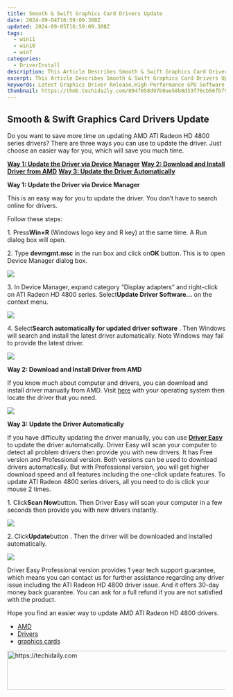 ```yaml
---
title: Smooth & Swift Graphics Card Drivers Update
date: 2024-09-04T16:59:09.308Z
updated: 2024-09-05T16:59:09.308Z
tags:
  - win11
  - win10
  - win7
categories:
  - DriverInstall
description: This Article Describes Smooth & Swift Graphics Card Drivers Update
excerpt: This Article Describes Smooth & Swift Graphics Card Drivers Update
keywords: Latest Graphics Driver Release,High-Performance GPU Software Updates,Optimized Graphics Driver,Graphics Card Drivers Update Guide,Faster Graphics Driver Installation,Graphics Drivers Smoothness Improvement,Swift Graphics Drives Update Tutorial
thumbnail: https://thmb.techidaily.com/894f058d97b0ae58b0d33f76cb56fbf958c597ef2e3803e9c39a34ad0c70622d.jpg
---
```


## Smooth & Swift Graphics Card Drivers Update

Do you want to save more time on updating AMD ATI Radeon HD 4800 series drivers? There are three ways you can use to update the driver. Just choose an easier way for you, which will save you much time.
  
**[Way 1: Update the Driver via Device Manager](#Way1)**
**[Way 2: Download and Install Driver from AMD](#Way2)**
[**Way 3: Update the Driver Automatically**](#Way3)
  
 **Way 1: Update the Driver via Device Manager**
  
 This is an easy way for you to update the driver. You don’t have to search online for drivers.
  
 Follow these steps:  
  
 1\. Press**Win+R** (Windows logo key and R key) at the same time. A Run dialog box will open.  
  
 2\. Type **devmgmt.msc** in the run box and click on**OK** button. This is to open Device Manager dialog box.  
  
![](https://images.drivereasy.com/wp-content/uploads/2016/12/img_584f660f72d5c.png)
  
 3\. In Device Manager, expand category “Display adapters” and right-click on ATI Radeon HD 4800 series. Select**Update Driver Software…** on the context menu.  
  
![](https://images.drivereasy.com/wp-content/uploads/2016/12/img_584f66edb111a.png)
  
 4\. Select**Search automatically for updated driver software** . Then Windows will search and install the latest driver automatically. Note Windows may fail to provide the latest driver.  
  
![](https://images.drivereasy.com/wp-content/uploads/2016/12/img_584f671be8f46.png)

 **Way 2: Download and Install Driver from AMD**
  
If you know much about computer and drivers, you can download and install driver manually from AMD. Visit [here](http://support.amd.com/en-us/download)  with your operating system then locate the driver that you need.
  
![](https://images.drivereasy.com/wp-content/uploads/2017/01/img_586db02e897f5.jpg)
  
 **Way 3: Update the Driver Automatically**
  
If you have difficulty updating the driver manually, you can use **[Driver Easy](https://tools.techidaily.com/drivereasy/download/)** to update the driver automatically. Driver Easy will scan your computer to detect all problem drivers then provide you with new drivers. It has Free version and Professional version. Both versions can be used to download drivers automatically. But with Professional version, you will get higher download speed and all features including the one-click update features. To update ATI Radeon 4800 series drivers, all you need to do is click your mouse 2 times.
  
1\. Click**Scan Now**button. Then Driver Easy will scan your computer in a few seconds then provide you with new drivers instantly.  
  
![](https://images.drivereasy.com/wp-content/uploads/2017/04/img_58fd8b1cd58e6.png)

2\. Click**Update**button  . Then the driver will be downloaded and installed automatically.  
  
![](https://images.drivereasy.com/wp-content/uploads/2017/04/img_58fd8eeb73c79.jpg)

 Driver Easy Professional version provides 1 year tech support guarantee, which means you can contact us for further assistance regarding any driver issue including the ATI Radeon HD 4800 driver issue. And it offers 30-day money back guarantee. You can ask for a full refund if you are not satisfied with the product.  
  
Hope you find an easier way to update AMD ATI Radeon HD 4800 drivers.

* [AMD](https://tools.techidaily.com/drivereasy/download/)
* [Drivers](https://tools.techidaily.com/drivereasy/download/)
* [graphics cards](https://tools.techidaily.com/drivereasy/download/)

<ins class="adsbygoogle"
     style="display:block"
     data-ad-format="autorelaxed"
     data-ad-client="ca-pub-7571918770474297"
     data-ad-slot="1223367746"></ins>



<ins class="adsbygoogle"
     style="display:block"
     data-ad-client="ca-pub-7571918770474297"
     data-ad-slot="8358498916"
     data-ad-format="auto"
     data-full-width-responsive="true"></ins>



<!-- affiliate ads begin -->
<a href="https://aligracehair.sjv.io/c/5597632/2006919/19272" target="_top" id="2006919">
  <img src="//a.impactradius-go.com/display-ad/19272-2006919" border="0" alt="https://techidaily.com" width="728" height="90"/>
</a>
<img height="0" width="0" src="https://aligracehair.sjv.io/i/5597632/2006919/19272" style="position:absolute;visibility:hidden;" border="0" />
<!-- affiliate ads end -->